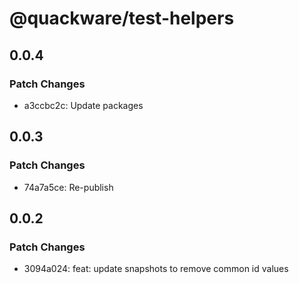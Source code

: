 # @quackware/test-helpers

## 0.0.4

### Patch Changes

- a3ccbc2c: Update packages

## 0.0.3

### Patch Changes

- 74a7a5ce: Re-publish

## 0.0.2

### Patch Changes

- 3094a024: feat: update snapshots to remove common id values
